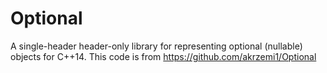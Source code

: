 # Optional
A single-header header-only library for representing optional (nullable) objects for C++14.
This code is from https://github.com/akrzemi1/Optional
